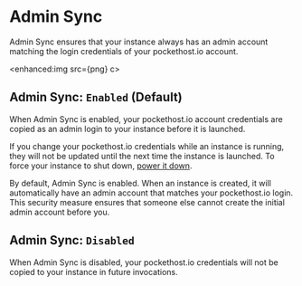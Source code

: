 <script>
    import png from './2024-10-06-09-11-52.png?enhanced';
</script>

# Admin Sync

Admin Sync ensures that your instance always has an admin account matching the login credentials of your pockethost.io account.

<enhanced:img src={png} c>

## Admin Sync: `Enabled` (Default)

When Admin Sync is enabled, your pockethost.io account credentials are copied as an admin login to your instance before it is launched.

If you change your pockethost.io credentials while an instance is running, they will not be updated until the next time the instance is launched. To force your instance to shut down, [power it down](/docs/power).

By default, Admin Sync is enabled. When an instance is created, it will automatically have an admin account that matches your pockethost.io login. This security measure ensures that someone else cannot create the initial admin account before you.

## Admin Sync: `Disabled`

When Admin Sync is disabled, your pockethost.io credentials will not be copied to your instance in future invocations.
